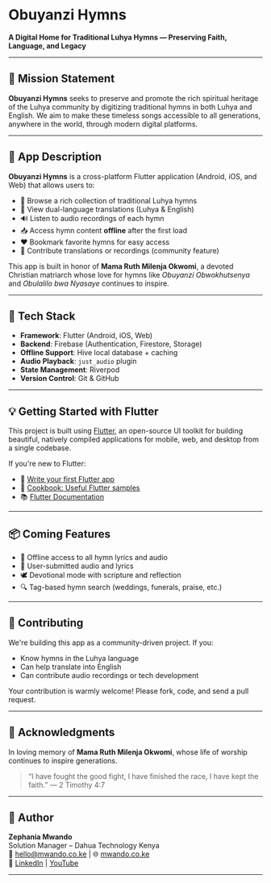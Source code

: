 # Obuyanzi Hymns

**A Digital Home for Traditional Luhya Hymns — Preserving Faith, Language, and Legacy**

---

## 📜 Mission Statement

**Obuyanzi Hymns** seeks to preserve and promote the rich spiritual heritage of the Luhya community by digitizing traditional hymns in both Luhya and English. We aim to make these timeless songs accessible to all generations, anywhere in the world, through modern digital platforms.

---

## 📱 App Description

**Obuyanzi Hymns** is a cross-platform Flutter application (Android, iOS, and Web) that allows users to:

- 📖 Browse a rich collection of traditional Luhya hymns  
- 🔁 View dual-language translations (Luhya & English)  
- 🔊 Listen to audio recordings of each hymn  
- 📥 Access hymn content **offline** after the first load  
- ❤️ Bookmark favorite hymns for easy access  
- 🙌 Contribute translations or recordings (community feature)

This app is built in honor of **Mama Ruth Milenja Okwomi**, a devoted Christian matriarch whose love for hymns like *Obuyanzi Obwokhutsenya* and *Obulalilo bwa Nyasaye* continues to inspire.

---

## 🔧 Tech Stack

- **Framework**: Flutter (Android, iOS, Web)
- **Backend**: Firebase (Authentication, Firestore, Storage)
- **Offline Support**: Hive local database + caching
- **Audio Playback**: `just_audio` plugin
- **State Management**: Riverpod
- **Version Control**: Git & GitHub

---

## 💡 Getting Started with Flutter

This project is built using [Flutter](https://flutter.dev), an open-source UI toolkit for building beautiful, natively compiled applications for mobile, web, and desktop from a single codebase.

If you're new to Flutter:

- 📘 [Write your first Flutter app](https://docs.flutter.dev/get-started/codelab)  
- 🍳 [Cookbook: Useful Flutter samples](https://docs.flutter.dev/cookbook)  
- 📚 [Flutter Documentation](https://docs.flutter.dev)

---

## 📦 Coming Features

- 📂 Offline access to all hymn lyrics and audio
- 🎤 User-submitted audio and lyrics
- 🕊️ Devotional mode with scripture and reflection
- 🔍 Tag-based hymn search (weddings, funerals, praise, etc.)

---

## 🤝 Contributing

We're building this app as a community-driven project. If you:

- Know hymns in the Luhya language
- Can help translate into English
- Can contribute audio recordings or tech development

Your contribution is warmly welcome! Please fork, code, and send a pull request.

---

## 🙏 Acknowledgments

In loving memory of **Mama Ruth Milenja Okwomi**, whose life of worship continues to inspire generations.

> “I have fought the good fight, I have finished the race, I have kept the faith.” — 2 Timothy 4:7

---

## 🧠 Author

**Zephania Mwando**  
Solution Manager – Dahua Technology Kenya  
📧 hello@mwando.co.ke | 🌐 [mwando.co.ke](https://mwando.co.ke)  
🔗 [LinkedIn](https://ke.linkedin.com/in/mwandotheboss) | [YouTube](https://www.youtube.com/@mwandotheboss)

---

